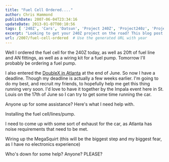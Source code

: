 ```yaml
---
title: "Fuel Cell Ordered...."
author: Chris Hammond
publishDate: 2007-06-04T23:34:16
updateDate: 2013-01-07T00:10:56
tags: [ '240Z', 'Cars', 'Datsun', 'Project 240Z', 'Project240z', 'Project240Zcom' ]
excerpt: "Looking to get your 240Z project on the road? This blog post details ordering parts and setting a deadline for completion. Need some assistance with installation and wiring? Reach out!"
url: /2007/fuel-cell-ordered  # Use the generated URL with year
---
```

<p>Well I ordered the fuel cell for the 240Z today, as well as 20ft of fuel line and AN fittings, as well as a wiring kit for a fuel pump. Tomorrow I'll probably be ordering a fuel pump.</p> <p>I also entered the <a href="https://www.soloatlanta.com/DoubleX/">DoubleX in Atlanta</a> at the end of June. So now I have a deadline. Though my deadline is actually a few weeks earlier. I'm going to do my best, and recruit my friends, to hopefully help me get this thing running very soon. I'd love to have it together by the Impala event here in St. Louis on the 17th of June so I can try to get some time running the car.</p> <p>Anyone up for some assistance? Here's what I need help with.</p> <p>Installing the fuel cell/lines/pump.</p> <p>I need to come up with some sort of exhaust for the car, as Atlanta has noise requirements that need to be met.</p> <p>Wiring up the MegaSquirt (this will be the biggest step and my biggest fear, as I have no electronics experience)</p> <p>Who's down for some help? Anyone? PLEASE? <img alt="" src="/Providers/HtmlEditorProviders/Fck/FCKeditor/editor/images/smiley/msn/teeth_smile.gif" /></p> <p>&nbsp;</p> <p>&nbsp;</p>



